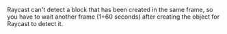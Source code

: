Raycast can't detect a block that has been created in the same frame, so you have to wait another frame (1÷60 seconds) after creating the object for Raycast to detect it.